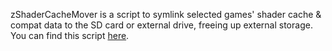 zShaderCacheMover is a script to symlink selected games' shader cache & compat data to the SD card or external drive, freeing up external storage. You can find this script [here](https://github.com/scawp/Steam-Deck.Shader-Cache-Killer).
